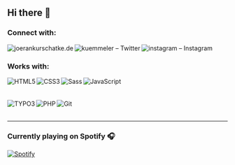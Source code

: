 ## Hi there 👋

### Connect with:
[<img align="left" alt="joerankurschatke.de" src="https://img.shields.io/badge/joerankurschatke.de%20-%20.svg?&style=for-the-badge&color=3fb5cc&labelColor=white" />][web]
[<img align="left" alt="kuemmeler – Twitter" src="https://img.shields.io/badge/@kuemmeler%20-%231DA1F2.svg?&style=for-the-badge&logo=Twitter&logoColor=white" />][twitter]
[<img align="left" alt="instagram – Instagram" src="https://img.shields.io/badge/@kuemmeler%20-%23E4405F.svg?&style=for-the-badge&logo=Instagram&logoColor=white" />][instagram]
<br />

### Works with:
<img align="left" alt="HTML5" src="https://img.shields.io/badge/html5%20-%23E34F26.svg?&style=for-the-badge&logo=html5&logoColor=white" />
<img align="left" alt="CSS3" src="https://img.shields.io/badge/css3%20-%231572B6.svg?&style=for-the-badge&logo=css3&logoColor=white"" />
<img align="left" alt="Sass" src="https://img.shields.io/badge/SASS%20-hotpink.svg?&style=for-the-badge&logo=SASS&logoColor=whit" />
<img align="left" alt="JavaScript" src="https://img.shields.io/badge/javascript%20-%23323330.svg?&style=for-the-badge&logo=javascript&logoColor=%23F7DF1E" />
<br />
<br />
<br />
<img align="left" alt="TYPO3" src="https://img.shields.io/badge/typo3%20-%23E34F26.svg?&style=for-the-badge&logo=typo3&logoColor=white&labelColor=FF8700&color=515151"/>
<img align="left" alt="PHP" src="https://img.shields.io/badge/php-%23777BB4.svg?&style=for-the-badge&logo=php&logoColor=white"/>
<img align="left" alt="Git" src="https://img.shields.io/badge/git%20-%23F05033.svg?&style=for-the-badge&logo=git&logoColor=white" />
<br />
<br />

---

### Currently playing on Spotify 🎧
[![Spotify](https://spotify-currently-playing-rouge.vercel.app/api/spotify)](https://open.spotify.com/user/1121759856)

[web]: https://www.joerankurschatke.de
[twitter]: http://twitter.com/kuemmeler
[instagram]: http://instagram.com/kuemmeler
